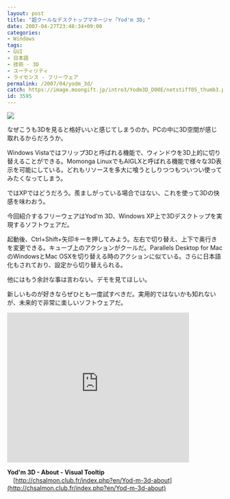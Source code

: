 ```yaml
---
layout: post
title: "超クールなデスクトップマネージャ「Yod'm 3D」"
date: 2007-04-27T23:48:34+09:00
categories:
- Windows
tags: 
- GUI
- 日本語
- 技術 - 3D
- ユーティリティ
- ライセンス - フリーウェア
permalink: /2007/04/yodm_3d/
catch: https://image.moongift.jp/intro3/Yodm3D_D00E/netstiff05_thumb3.png
id: 3595
---
```

[![](https://image.moongift.jp/intro3/Yodm3D_D00E/netstiff05_thumb3.png)](https://image.moongift.jp/intro3/Yodm3D_D00E/netstiff055.png)

なぜこうも3Dを見ると格好いいと感じてしまうのか。PCの中に3D空間が感じ取れるからだろうか。

 

Windows Vistaではフリップ3Dと呼ばれる機能で、ウィンドウを3D上的に切り替えることができる。Momonga LinuxでもAIGLXと呼ばれる機能で様々な3D表示を可能にしている。どれもリソースを多大に喰うとしりつつもついつい使ってみたくなってしまう。

 

ではXPではどうだろう。羨ましがっている場合ではない、これを使って3Dの快感を味わおう。

 

今回紹介するフリーウェアはYod'm 3D、Windows XP上で3Dデスクトップを実現するソフトウェアだ。

<!--more--> 

起動後、Ctrl+Shift+矢印キーを押してみよう。左右で切り替え、上下で奥行きを変更できる。キューブ上のアクションがクールだ。Parallels Desktop for MacのWindowsとMac OSXを切り替える時のアクションに似ている。さらに日本語化もされており、設定から切り替えられる。

 

他にはもう余計な事は言わない。デモを見てほしい。

 

新しいものが好きならぜひとも一度試すべきだ。実用的ではないかも知れないが、未来的で非常に楽しいソフトウェアだ。

 

<embed src="http://www.youtube.com/v/ck-Lwfp-1jw" width="425" height="350" type="application/x-shockwave-flash"></embed>

 

**Yod'm 3D - About - Visual Tooltip**  
　[http://chsalmon.club.fr/index.php?en/Yod-m-3d-about](http://chsalmon.club.fr/index.php?en/Yod-m-3d-about)

 

&nbsp;

